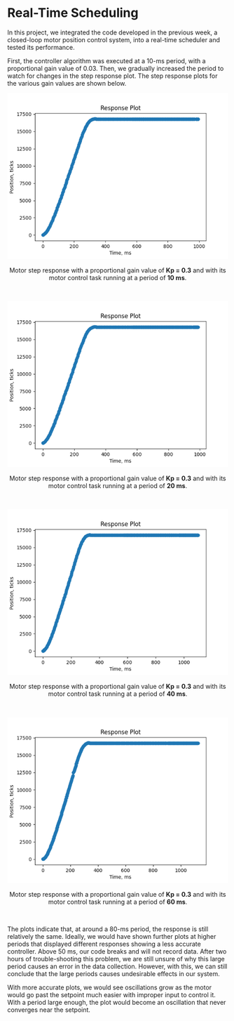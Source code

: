 # Real-Time Scheduling
 
 In this project, we integrated the code developed in the previous week, a closed-loop motor position control system, into a real-time scheduler and tested its performance. 
 
 First, the controller algorithm was executed at a 10-ms period, with a proportional gain value of 0.03. Then, we gradually increased the period to watch for changes in the step response plot. The step response plots for the various gain values are shown below.
 
 <p align="center">
    <img src="https://github.com/jdlu97/Real-Time-Scheduling/blob/main/img/figure_1.png?raw=true" alt="Step response with Kp = 0.3, period = 10 ms"/>
 </p>
 
 <p align="center">Motor step response with a proportional gain value of <b>Kp = 0.3</b> and with its motor control task running at a period of <b>10 ms</b>.</p><br/>
 
 <p align="center">
    <img src="https://github.com/jdlu97/Real-Time-Scheduling/blob/main/img/figure_2.png?raw=true" alt="Step response with Kp = 0.3, period = 20 ms"/>
 </p>
 
 <p align="center">Motor step response with a proportional gain value of <b>Kp = 0.3</b> and with its motor control task running at a period of <b>20 ms</b>.</p><br/>

 <p align="center">
    <img src="https://github.com/jdlu97/Real-Time-Scheduling/blob/main/img/figure_3.png?raw=true" alt="Step response with Kp = 0.3, period = 40 ms"/>
 </p>
 
 <p align="center">Motor step response with a proportional gain value of <b>Kp = 0.3</b> and with its motor control task running at a period of <b>40 ms</b>.</p><br/>

 <p align="center">
    <img src="https://github.com/jdlu97/Real-Time-Scheduling/blob/main/img/figure_4.png?raw=true" alt="Step response with Kp = 0.3, period = 60 ms"/>
 </p>
 
 <p align="center">Motor step response with a proportional gain value of <b>Kp = 0.3</b> and with its motor control task running at a period of <b>60 ms</b>.</p><br/>
 
 The plots indicate that, at around a 80-ms period, the response is still relatively the same. Ideally, we would have shown further plots at higher periods that displayed different responses showing a less accurate controller. Above 50 ms, our code breaks and will not record data. After two hours of trouble-shooting this problem, we are still unsure of why this large period causes an error in the data collection. However, with this, we can still conclude that the large periods causes undesirable effects in our system. 

 With more accurate plots, we would see oscillations grow as the motor would go past the setpoint much easier with improper input to control it. With a period large enough, the plot would become an oscillation that never converges near the setpoint. 